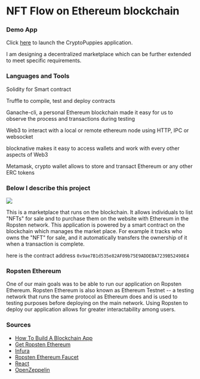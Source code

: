 # **NFT Flow on Ethereum blockchain**

### Demo App
Click [here](https://harishkumarchandra.github.io/Crypto_Puppy/) to launch the CryptoPuppies application.

I am designing a decentralized marketplace which can be further extended to meet specific requirements. 
### **Languages and Tools**
Solidity for Smart contract

Truffle to compile, test and deploy contracts

Ganache-cli, a personal Ethereum blockchain made it easy for us to observe the process and transactions during testing

Web3 to interact with a local or remote ethereum node using HTTP, IPC or websocket

blocknative makes it easy to access wallets and work with every other aspects of Web3

Metamask, crypto wallet allows to store and transact Ethereum or any other ERC tokens

### **Below I describe this project**

![](images/CryptoPuppies_Marketplace.png)

This is a marketplace that runs on the blockchain. It allows individuals to list "NFTs" for sale and to purchase them on the website with Ethereum in the Ropsten network. This application is powered by a smart contract on the blockchain which manages the market place. For example it tracks who owns the "NFT" for sale, and it automatically transfers the ownership of it when a transaction is complete.


here is the contract address ```0x9ae7B1d535e82AF09b75E9ADDEBA7239B52498E4```

### **Ropsten Ethereum**

One of our main goals was to be able to run our application on Ropsten Ethereum. Ropsten Ethereum is also known as Ethereum Testnet -- a testing network that runs the same protocol as Ethereum does and is used to testing purposes before deploying on the main network. Using Ropsten to deploy our application allows for greater interactability among users. 

### **Sources**
* [How To Build A Blockchain App ](https://www.dappuniversity.com/articles/how-to-build-a-blockchain-app#dependencies)
* [Get Ropsten Ethereum](https://medium.com/bitfwd/get-ropsten-ethereum-the-easy-way-f2d6ece21763)
* [Infura](https://infura.io) 
* [Ropsten Ethereum Faucet](https://faucet.ropsten.be)
* [React](https://reactjs.org)
* [OpenZeppelin](https://openzeppelin.com/contracts/)
